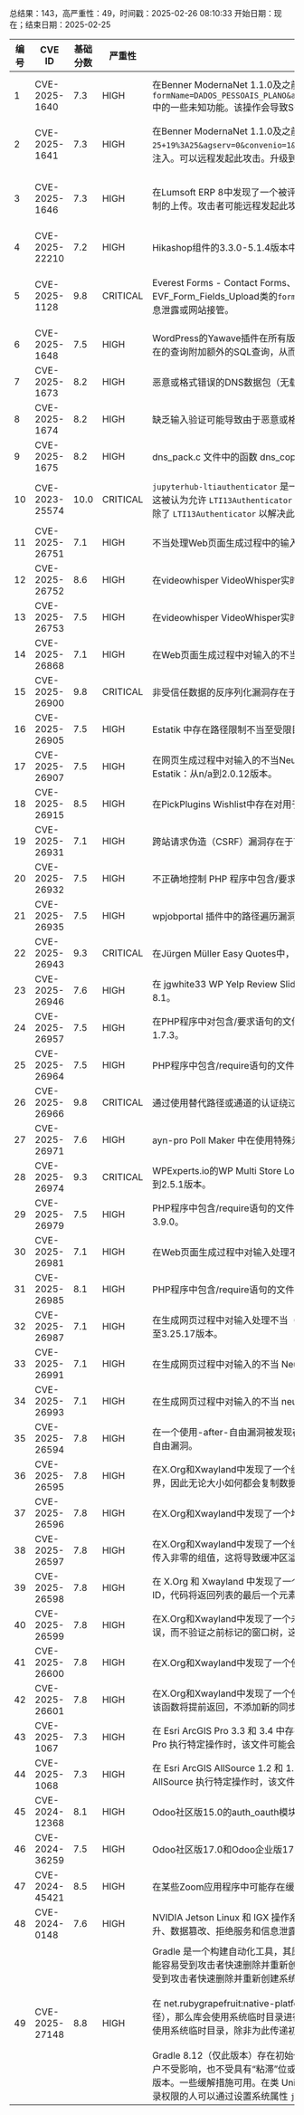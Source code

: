 总结果：143，高严重性：49，时间戳：2025-02-26 08:10:33
开始日期：现在；结束日期：2025-02-25

| 编号 | CVE ID | 基础分数 | 严重性 | 描述 | 参考资料 |
|-----|--------|------------|----------|-------------|------------|
| 1 | CVE-2025-1640 | 7.3  | HIGH | 在Benner ModernaNet 1.1.0及之前的版本中发现了一个漏洞，并被分类为严重。此问题影响了文件`/Home/JS_CarregaCombo?formName=DADOS_PESSOAIS_PLANO&additionalCondition=&insideParameters=&elementToReturn=DADOS_PESSOAIS_PLANO&ordenarPelaDescricao=true&direcaoOrdenacao=asc&_=1739290047295`中的一些未知功能。该操作会导致SQL注入。攻击者可能通过远程方式发起攻击。升级到1.1.1版本可以解决此问题。建议升级受影响的组件。 | [1]https://github.com/yago3008/CVES<br>[2]https://vuldb.com/?ctiid.296690<br>[3]https://vuldb.com/?id.296690<br>[4]https://vuldb.com/?submit.499115 |
| 2 | CVE-2025-1641 | 7.3  | HIGH | 在Benner ModernaNet 1.1.0及之前版本中发现了一个漏洞。该漏洞被分类为严重。这影响了文件`/AGE0000700/GetHorariosDoDia?idespec=0&idproced=1103&data=2025-02-25+19%3A25&agserv=0&convenio=1&localatend=1&idplano=5&pesfis=01&idprofissional=0&target=.horarios--dia--d0&_=1739371223797`的未知部分。攻击者可以通过操纵该文件来实现SQL注入。可以远程发起此攻击。升级到1.1.1版本可以解决此问题。建议升级受影响的组件。 | [1]https://github.com/yago3008/cves<br>[2]https://vuldb.com/?ctiid.296691<br>[3]https://vuldb.com/?id.296691<br>[4]https://vuldb.com/?submit.499875 |
| 3 | CVE-2025-1646 | 7.3  | HIGH | 在Lumsoft ERP 8中发现了一个被评定为严重的漏洞。该问题影响了组件ASPX文件处理程序中未知功能的文件“/Api/TinyMce/UploadAjaxAPI.ashx”的某些部分。对参数文件的操纵会导致不受限制的上传。攻击者可能远程发起此攻击。该漏洞已被公开披露，并可能被利用。供应商在早期就被告知了这一披露，但没有做出任何回应。 | [1]https://github.com/Rain1er/report/blob/main/Lserp/fileUpload_3.md<br>[2]https://vuldb.com/?ctiid.296696<br>[3]https://vuldb.com/?id.296696<br>[4]https://vuldb.com/?submit.500501<br>[5]https://github.com/Rain1er/report/blob/main/Lserp/fileUpload_3.md |
| 4 | CVE-2025-22210 | 7.2  | HIGH | Hikashop组件的3.3.0-5.1.4版本中存在SQL注入漏洞，允许认证攻击者（管理员）在后端的类别管理区域执行任意SQL命令。 | [1]https://github.com/AdamWallwork/CVEs/tree/main/2025/CVE-2025-22210<br>[2]https://www.hikashop.com/ |
| 5 | CVE-2025-1128 | 9.8  | CRITICAL | Everest Forms - Contact Forms、Quiz、Survey、Newsletter及Payment表单构建器插件对于WordPress是存在任意文件上传、读取和删除漏洞的。在所有版本（包括3.0.9.4）中的EVF_Form_Fields_Upload类的`format`方法缺少文件类型和路径验证。这使得未经身份验证的攻击者能够在受影响站点的服务器上上传、读取和删除任意文件，从而可能实现远程代码执行、敏感信息泄露或网站接管。 | [1]https://github.com/wpeverest/everest-forms/commit/7d37858d2c614aa107b0f495fe50819a3867e7f5<br>[2]https://github.com/wpeverest/everest-forms/pull/1406/files<br>[3]https://plugins.trac.wordpress.org/changeset/3237831/everest-forms/trunk/includes/abstracts/class-evf-form-fields-upload.php#file0<br>[4]https://plugins.trac.wordpress.org/changeset/3243663/everest-forms#file7<br>[5]https://www.wordfence.com/threat-intel/vulnerabilities/id/8c04d8c9-acad-4832-aa8a-8372c58a0387?source=cve |
| 6 | CVE-2025-1648 | 7.5  | HIGH | WordPress的Yawave插件在所有版本（直至包括2.9.1）中，由于对用户提供的`lbid`参数处理不当以及现有SQL查询准备不足，导致存在SQL注入漏洞。这使得未经身份验证的攻击者能够向已存在的查询附加额外的SQL查询，从而可能用于从数据库中提取敏感信息。 | [1]https://atviksecurity.com/yawave-wordpress-plugin-unauthenticated-sql-injection/<br>[2]https://plugins.trac.wordpress.org/browser/yawave/trunk/includes/shortcode.liveblog.php#L69<br>[3]https://www.wordfence.com/threat-intel/vulnerabilities/id/6a5cc21a-eb3a-429a-a0f9-0181d95a9eeb?source=cve |
| 7 | CVE-2025-1673 | 8.2  | HIGH | 恶意或格式错误的DNS数据包（无载荷）可能导致越界读取，从而导致崩溃（拒绝服务）或错误计算。 | [1]https://github.com/zephyrproject-rtos/zephyr/security/advisories/GHSA-jjhx-rrh4-j8mx |
| 8 | CVE-2025-1674 | 8.2  | HIGH | 缺乏输入验证可能导致由于恶意或格式错误的数据包引起的越界读取。 | [1]https://github.com/zephyrproject-rtos/zephyr/security/advisories/GHSA-x975-8pgf-qh66 |
| 9 | CVE-2025-1675 | 8.2  | HIGH | dns_pack.c 文件中的函数 dns_copy_qname 执行了使用不受信任字段的 memcpy 操作，并且没有检查源缓冲区是否足够大以包含复制的数据。 | [1]https://github.com/zephyrproject-rtos/zephyr/security/advisories/GHSA-2m84-5hfw-m8v4 |
| 10 | CVE-2023-25574 | 10.0  | CRITICAL | `jupyterhub-ltiauthenticator` 是一个用于学习工具互操作性（LTI）的 JupyterHub 身份验证器。在 `jupyterhub-ltiauthenticator` 1.3.0 中引入的 `LTI13Authenticator` 没有验证 JWT 签名。这被认为允许 `LTI13Authenticator` 授权伪造请求。只有那些已配置 JupyterHub 安装以使用身份验证器类 `LTI13Authenticator` 的用户会受到影响。`jupyterhub-ltiauthenticator` 版本 1.4.0 移除了 `LTI13Authenticator` 以解决此问题。目前没有已知的变通方法。 | [1]https://github.com/jupyterhub/ltiauthenticator/blob/3feec2e81b9d3b0ad6b58ab4226af640833039f3/ltiauthenticator/lti13/validator.py#L122-L164<br>[2]https://github.com/jupyterhub/ltiauthenticator/blob/main/CHANGELOG.md#140---2023-03-01<br>[3]https://github.com/jupyterhub/ltiauthenticator/security/advisories/GHSA-mcgx-2gcr-p3hp |
| 11 | CVE-2025-26751 | 7.1  | HIGH | 不当处理Web页面生成过程中的输入（`跨站脚本攻击`）漏洞允许Fahad Mahmood Alphabetic分页在反射型XSS中被利用。此问题影响Alphabetic分页：从n/a至3.2.1版本。 | [1]https://patchstack.com/database/wordpress/plugin/alphabetic-pagination/vulnerability/wordpress-alphabetic-pagination-plugin-3-2-1-reflected-cross-site-scripting-xss-vulnerability?_s_id=cve |
| 12 | CVE-2025-26752 | 8.6  | HIGH | 在videowhisper VideoWhisper实时流集成中存在路径限制不当到受限目录的漏洞（`路径遍历`）。此问题影响VideoWhisper实时流集成：从n/a到6.2.2。 | [1]https://patchstack.com/database/wordpress/plugin/videowhisper-live-streaming-integration/vulnerability/wordpress-videowhisper-live-streaming-integration-plugin-6-2-arbitrary-file-deletion-vulnerability?_s_id=cve |
| 13 | CVE-2025-26753 | 7.5  | HIGH | 在videowhisper VideoWhisper实时流媒体集成中的路径限制不当，导致存在`路径遍历`漏洞。此问题影响VideoWhisper实时流媒体集成：从n/a到6.2.2。 | [1]https://patchstack.com/database/wordpress/plugin/videowhisper-live-streaming-integration/vulnerability/wordpress-videowhisper-live-streaming-integration-plugin-6-2-arbitrary-file-download-vulnerability?_s_id=cve |
| 14 | CVE-2025-26868 | 7.1  | HIGH | 在Web页面生成过程中对输入的不当消除（`跨站脚本攻击`）漏洞允许fastflow Fast Flow发生反射型XSS。此问题影响Fast Flow：从n/a到1.2.16版本。 | [1]https://patchstack.com/database/wordpress/plugin/fast-flow-dashboard/vulnerability/wordpress-fast-flow-plugin-1-2-16-reflected-cross-site-scripting-xss-vulnerability?_s_id=cve |
| 15 | CVE-2025-26900 | 9.8  | CRITICAL | 非受信任数据的反序列化漏洞存在于 flexmls 的 Flexmls® IDX 中，允许对象注入。此问题影响 Flexmls® IDX：从 n/a 至 3.14.27 版本。 | [1]https://patchstack.com/database/wordpress/plugin/flexmls-idx/vulnerability/wordpress-flexmls-idx-plugin-plugin-3-14-27-php-object-injection-vulnerability?_s_id=cve |
| 16 | CVE-2025-26905 | 7.5  | HIGH | Estatik 中存在路径限制不当至受限目录的漏洞（`路径遍历`）。这允许在 Estatik 中发生 PHP 本地文件包含。该问题影响 Estatik 版本从 n/a 至 4.1.9。 | [1]https://patchstack.com/database/wordpress/plugin/estatik/vulnerability/wordpress-estatik-plugin-4-1-9-local-file-inclusion-vulnerability?_s_id=cve |
| 17 | CVE-2025-26907 | 7.5  | HIGH | 在网页生成过程中对输入的不当Neutralization（跨站脚本攻击`Cross-site Scripting`）漏洞存在于Estatik Mortgage Calculator中。Estatik允许存储型XSS。此问题影响Mortgage Calculator Estatik：从n/a到2.0.12版本。 | [1]https://patchstack.com/database/wordpress/plugin/estatik-mortgage-calculator/vulnerability/wordpress-estatik-mortgage-calculator-plugin-2-0-12-local-file-inclusion-vulnerability?_s_id=cve |
| 18 | CVE-2025-26915 | 8.5  | HIGH | 在PickPlugins Wishlist中存在对用于SQL命令的特殊元素的不当消除漏洞（`SQL注入`），这允许进行SQL注入。此问题影响Wishlist版本从n/a到1.0.41。 | [1]https://patchstack.com/database/wordpress/plugin/wishlist/vulnerability/wordpress-wishlist-plugin-1-0-41-sql-injection-vulnerability?_s_id=cve |
| 19 | CVE-2025-26931 | 7.1  | HIGH | 跨站请求伪造（CSRF）漏洞存在于Tribulant Software的Tribulant Gallery Voting中，允许存储型XSS。此问题影响Tribulant Gallery Voting：从n/a到1.2.1版本。 | [1]https://patchstack.com/database/wordpress/plugin/gallery-voting/vulnerability/wordpress-tribulant-gallery-voting-plugin-1-2-1-csrf-to-stored-xss-vulnerability?_s_id=cve |
| 20 | CVE-2025-26932 | 7.5  | HIGH | 不正确地控制 PHP 程序中包含/要求语句的文件名（`PHP 远程文件包含`）漏洞允许在 QuantumCloud ChatBot 中进行 PHP 本地文件包含。此问题影响 ChatBot：从 n/a 到 6.3.5 版本。 | [1]https://patchstack.com/database/wordpress/plugin/chatbot/vulnerability/wordpress-wpbot-plugin-6-3-5-local-file-inclusion-vulnerability?_s_id=cve |
| 21 | CVE-2025-26935 | 7.5  | HIGH | wpjobportal 插件中的路径遍历漏洞允许 PHP 本地文件包含。此问题影响 WP Job Portal：从 n/a 至 2.2.8。 | [1]https://patchstack.com/database/wordpress/plugin/wp-job-portal/vulnerability/wordpress-wp-job-portal-plugin-2-2-8-local-file-inclusion-vulnerability?_s_id=cve |
| 22 | CVE-2025-26943 | 9.3  | CRITICAL | 在Jürgen Müller Easy Quotes中，使用特殊元素不当，未在SQL命令中进行适当的中和（即SQL注入漏洞），允许进行盲注攻击。此问题影响Easy Quotes版本从n/a到1.2.2。 | [1]https://patchstack.com/database/wordpress/plugin/easy-quotes/vulnerability/wordpress-easy-quotes-plugin-1-2-2-sql-injection-vulnerability?_s_id=cve |
| 23 | CVE-2025-26946 | 7.6  | HIGH | 在 jgwhite33 WP Yelp Review Slider 中存在对用于 SQL 命令的特殊元素未进行适当清理的问题（`SQL 注入`），这允许进行盲 SQL 注入。此问题影响 WP Yelp Review Slider 版本：从 n/a 至 8.1。 | [1]https://patchstack.com/database/wordpress/plugin/wp-yelp-review-slider/vulnerability/wordpress-wp-yelp-review-slider-plugin-8-1-sql-injection-vulnerability?_s_id=cve |
| 24 | CVE-2025-26957 | 7.5  | HIGH | 在PHP程序中对包含/要求语句的文件名控制不当（`PHP远程文件包含`）漏洞影响了Deetronix Affiliate Coupons，这允许进行PHP本地文件包含。此问题影响Affiliate Coupons版本：从n/a到1.7.3。 | [1]https://patchstack.com/database/wordpress/plugin/affiliate-coupons/vulnerability/wordpress-affiliate-coupons-plugin-1-7-3-local-file-inclusion-vulnerability?_s_id=cve |
| 25 | CVE-2025-26964 | 7.5  | HIGH | PHP程序中包含/require语句的文件名控制不当（`PHP远程文件包含`）漏洞允许Themewinter Eventin发生PHP本地文件包含。此问题影响Eventin：从n/a到4.0.20版本。 | [1]https://patchstack.com/database/wordpress/plugin/wp-event-solution/vulnerability/wordpress-eventin-plugin-4-0-20-local-file-inclusion-vulnerability?_s_id=cve |
| 26 | CVE-2025-26966 | 9.8  | CRITICAL | 通过使用替代路径或通道的认证绕过漏洞存在于 Aldo Latino PrivateContent 中。此问题影响 PrivateContent：从 n/a 到 8.11.5 版本。 | [1]https://patchstack.com/database/wordpress/plugin/private-content/vulnerability/wordpress-privatecontent-plugin-8-11-5-unauthenticated-account-takeover-vulnerability?_s_id=cve |
| 27 | CVE-2025-26971 | 7.6  | HIGH | ayn-pro Poll Maker 中在使用特殊元素时未 proper 中和可能导致 SQL 注入漏洞，具体表现为盲注 SQL 注入。此问题影响 Poll Maker 版本从 n/a 至 5.6.5。 | [1]https://patchstack.com/database/wordpress/plugin/poll-maker/vulnerability/wordpress-poll-maker-5-6-5-sql-injection-vulnerability?_s_id=cve |
| 28 | CVE-2025-26974 | 9.3  | CRITICAL | WPExperts.io的WP Multi Store Locator在处理SQL命令中使用的特殊元素时，未能适当消除其不当之处（`SQL注入`）漏洞，这允许进行盲注SQL注入。此问题影响WP Multi Store Locator：从n/a到2.5.1版本。 | [1]https://patchstack.com/database/wordpress/plugin/wp-multi-store-locator/vulnerability/wordpress-wp-multi-store-locator-plugin-2-5-1-sql-injection-vulnerability?_s_id=cve |
| 29 | CVE-2025-26979 | 7.5  | HIGH | PHP程序中包含/require语句的文件名控制不当（`PHP远程文件包含`）漏洞影响了FunnelKit的Funnel Builder。这个问题允许PHP本地文件包含。该漏洞影响FunnelKit的Funnel Builder版本从n/a到3.9.0。 | [1]https://patchstack.com/database/wordpress/plugin/funnel-builder/vulnerability/wordpress-funnel-builder-by-funnelkit-plugin-3-9-0-local-file-inclusion-vulnerability?_s_id=cve |
| 30 | CVE-2025-26981 | 7.1  | HIGH | 在Web页面生成过程中对输入处理不当（`跨站脚本攻击`）漏洞允许accessiBe的Web无障碍功能存在反射型XSS。此问题影响accessiBe的Web无障碍功能：从n/a到2.5版本。 | [1]https://patchstack.com/database/wordpress/plugin/accessibe/vulnerability/wordpress-web-accessibility-by-accessibe-plugin-2-5-reflected-cross-site-scripting-xss-vulnerability?_s_id=cve |
| 31 | CVE-2025-26985 | 8.1  | HIGH | PHP程序中包含/require语句的文件名控制不当（`PHP远程文件包含`）漏洞影响了Majestic Support。Majestic Support允许PHP本地文件包含。此问题影响Majestic Support版本从n/a到1.0.6。 | [1]https://patchstack.com/database/wordpress/plugin/majestic-support/vulnerability/wordpress-majestic-support-plugin-1-0-6-local-file-inclusion-vulnerability?_s_id=cve |
| 32 | CVE-2025-26987 | 7.1  | HIGH | 在生成网页过程中对输入处理不当（`跨站脚本攻击`）漏洞影响了由DynamiApps开发的Shabti Kaplan前端管理后台。该漏洞允许反射型XSS攻击。此问题影响DynamiApps的前端管理后台：从n/a至3.25.17版本。 | [1]https://patchstack.com/database/wordpress/plugin/acf-frontend-form-element/vulnerability/wordpress-frontend-admin-by-dynamiapps-plugin-3-25-17-reflected-cross-site-scripting-xss-vulnerability?_s_id=cve |
| 33 | CVE-2025-26991 | 7.1  | HIGH | 在生成网页过程中对输入的不当 Neutralization（`跨站脚本攻击`）漏洞影响了 ollybach WPPizza，这可能导致反射型 XSS。此问题影响 WPPizza 版本：从 n/a 至 3.19.4。 | [1]https://patchstack.com/database/wordpress/plugin/wppizza/vulnerability/wordpress-wppizza-plugin-3-19-4-reflected-cross-site-scripting-xss-vulnerability?_s_id=cve |
| 34 | CVE-2025-26993 | 7.1  | HIGH | 在生成网页过程中对输入的不当 neutralization（`跨站脚本攻击`）漏洞允许 Vito Peleg Atarim 中出现反射型 XSS。此问题影响 Atarim：从 n/a 至 4.1.0。 | [1]https://patchstack.com/database/wordpress/plugin/atarim-visual-collaboration/vulnerability/wordpress-visual-website-collaboration-atarim-plugin-4-1-0-reflected-cross-site-scripting-xss-vulnerability?_s_id=cve |
| 35 | CVE-2025-26594 | 7.8  | HIGH | 在一个使用-after-自由漏洞被发现存在于X.Org和Xwayland中。根光标作为全局变量在X服务器中被引用。如果一个客户端释放了根光标，内部引用将指向已释放的内存，从而导致使用-after-自由漏洞。 | [1]https://access.redhat.com/security/cve/CVE-2025-26594<br>[2]https://bugzilla.redhat.com/show_bug.cgi?id=2345248 |
| 36 | CVE-2025-26595 | 7.8  | HIGH | 在X.Org和Xwayland中发现了一个缓冲区溢出漏洞。XkbVModMaskText()中的代码在栈上分配了一个固定大小的缓冲区，并将虚拟修饰符的名称复制到该缓冲区。该代码未能检查缓冲区的边界，因此无论大小如何都会复制数据。 | [1]https://access.redhat.com/security/cve/CVE-2025-26595<br>[2]https://bugzilla.redhat.com/show_bug.cgi?id=2345257 |
| 37 | CVE-2025-26596 | 7.8  | HIGH | 在X.Org和Xwayland中发现了一个堆溢出漏洞。XkbSizeKeySyms()中的长度计算与XkbWriteKeySyms()中所写的不符，这可能导致基于堆的缓冲区溢出。 | [1]https://access.redhat.com/security/cve/CVE-2025-26596<br>[2]https://bugzilla.redhat.com/show_bug.cgi?id=2345256 |
| 38 | CVE-2025-26597 | 7.8  | HIGH | 在X.Org和Xwayland中发现了一个缓冲区溢出漏洞。如果调用XkbChangeTypesOfKey()函数并传入0作为组参数，它会将键符号表的大小调整为0，但不会改变键动作。如果该函数稍后被调用时传入非零的组值，这将导致缓冲区溢出，因为键动作的大小是错误的。 | [1]https://access.redhat.com/security/cve/CVE-2025-26597<br>[2]https://bugzilla.redhat.com/show_bug.cgi?id=2345255 |
| 39 | CVE-2025-26598 | 7.8  | HIGH | 在 X.Org 和 Xwayland 中发现了一个越界写入漏洞。函数 GetBarrierDevice() 根据设备 ID 查找指针设备并返回匹配的值，如果没有找到匹配项，则返回 NULL。然而，如果未找到匹配的设备 ID，代码将返回列表的最后一个元素，这可能导致越界内存访问。 | [1]https://access.redhat.com/security/cve/CVE-2025-26598<br>[2]https://bugzilla.redhat.com/show_bug.cgi?id=2345254 |
| 40 | CVE-2025-26599 | 7.8  | HIGH | 在X.Org和Xwayland中发现了一个未初始化指针访问缺陷。如果函数compCheckRedirect()无法分配后备位图，则可能会失败。在这种情况下，compRedirectWindow()会返回一个BadAlloc错误，而不验证之前标记的窗口树，这会导致部分初始化的有效数据和后续使用未初始化的指针。 | [1]https://access.redhat.com/security/cve/CVE-2025-26599<br>[2]https://bugzilla.redhat.com/show_bug.cgi?id=2345253 |
| 41 | CVE-2025-26600 | 7.8  | HIGH | 在X.Org和Xwayland中发现了一个使用后释放漏洞。当设备在冻结时被移除，该设备排队的事件仍然存在而设备已被释放。重放这些事件将导致使用后释放漏洞。 | [1]https://access.redhat.com/security/cve/CVE-2025-26600<br>[2]https://bugzilla.redhat.com/show_bug.cgi?id=2345252 |
| 42 | CVE-2025-26601 | 7.8  | HIGH | 在X.Org和Xwayland中发现了一个使用后释放的漏洞。当更改警报时，更改掩码的值会依次进行评估，根据要求改变触发值，最终会调用SyncInitTrigger()函数。如果其中一次更改触发了错误，该函数将提前返回，不添加新的同步对象，这可能导致警报最终触发时发生使用后释放。 | [1]https://access.redhat.com/security/cve/CVE-2025-26601<br>[2]https://bugzilla.redhat.com/show_bug.cgi?id=2345251 |
| 43 | CVE-2025-1067 | 7.3  | HIGH | 在 Esri ArcGIS Pro 3.3 和 3.4 中存在一个未受信任的搜索路径漏洞，这可能允许具有较低权限且对本地文件系统具有写入权限的攻击者向文件系统引入恶意可执行文件。当受害者使用 ArcGIS Pro 执行特定操作时，该文件可能会在受害者的上下文中执行并运行恶意命令。 | [1]https://www.esri.com/arcgis-blog/products/administration/administration/arcgis-pro-and-arcgis-allsource-patches-address-high-severity-vulnerabilities |
| 44 | CVE-2025-1068 | 7.3  | HIGH | 在 Esri ArcGIS AllSource 1.2 和 1.3 中存在一个未受信任的搜索路径漏洞，这可能允许具有写入本地文件系统权限的低权限攻击者向文件系统引入恶意可执行文件。当受害者使用 ArcGIS AllSource 执行特定操作时，该文件可能会在受害者的上下文中执行并运行恶意命令。 | [1]https://www.esri.com/arcgis-blog/products/administration/administration/arcgis-pro-and-arcgis-allsource-patches-address-high-severity-vulnerabilities |
| 45 | CVE-2024-12368 | 8.1  | HIGH | Odoo社区版15.0的auth_oauth模块和Odoo企业版15.0的auth_oauth模块存在访问控制不当的问题，允许内部用户导出其他用户的OAuth令牌。 | [1]https://github.com/odoo/odoo/issues/193854 |
| 46 | CVE-2024-36259 | 7.5  | HIGH | Odoo社区版17.0和Odoo企业版17.0的邮件模块中存在的不当访问控制允许远程认证攻击者通过基于oracle的（是/否响应）精心构造的攻击提取敏感信息。 | [1]https://github.com/odoo/odoo/issues/199330 |
| 47 | CVE-2024-45421 | 8.5  | HIGH | 在某些Zoom应用程序中可能存在缓冲区溢出漏洞，允许认证用户通过网络访问进行权限提升。 | [1]https://www.zoom.com/en/trust/security-bulletin/zsb-24043/ |
| 48 | CVE-2024-0148 | 7.6  | HIGH | NVIDIA Jetson Linux 和 IGX 操作系统镜像在 UEFI 固件 RCM 启动模式中包含一个漏洞，未授权攻击者如果物理访问该设备，则可能加载不受信任的代码。成功的利用可能导致代码执行、权限提升、数据篡改、拒绝服务和信息泄露。这种影响的范围可能扩展到其他组件。 | [1]https://nvidia.custhelp.com/app/answers/detail/a_id/5617 |
| 49 | CVE-2025-27148 | 8.8  | HIGH | Gradle 是一个构建自动化工具，其原生平台工具为本地 API 提供了 Java 绑定。在类 Unix 系统中，系统临时目录可以被创建为开放权限，允许多个用户在其内创建和删除文件。该库的初始化可能容易受到攻击者快速删除并重新创建系统临时目录中的文件的影响，从而导致本地权限提升。依赖于 net.rubygrapefruit:native-platform 版本低于 0.22-milestone-28 的 Gradle 构建可能会受到攻击者快速删除并重新创建系统临时目录中的文件的影响，从而导致本地权限提升。<br><br>在 net.rubygrapefruit:native-platform 版本低于 0.22-milestone-28 中，如果调用了 `Native.get(Class<>)` 方法，并且没有先调用 `Native.init(File)` 方法（传入非 `null` 参数作为工作文件路径），那么库会使用系统临时目录进行初始化，并执行 NativeLibraryLocator.java 中的第 68 行到第 78 行代码。版本 0.22-milestone-28 已发布并修复了该问题。现在初始化是强制性的，不再使用系统临时目录，除非为此传递初始化路径。受影响版本的唯一缓解措施是确保正确初始化，使用安全的位置。<br><br>Gradle 8.12（仅此版本）存在初始化底层原生集成库时走默认路径的情况，依赖于将二进制文件复制到系统临时目录。任何执行 Gradle 都会暴露此漏洞。Windows 用户或 macOS 现代版本的用户不受影响，也不受具有“粘滞”位或在其系统临时目录上设置 `noexec` 的类 Unix 操作系统的用户影响。该问题已在 Gradle 8.12.1 中修复。Gradle 8.13 发布版也升级到了不再有此错误的原生库版本。一些缓解措施可用。在类 Unix 操作系统上，确保设置了“粘滞”位。这只会允许原始用户（或 root）删除文件。将 `/tmp` 挂载为 `noexec` 将防止 Gradle 8.12 启动。那些无法更改系统临时目录权限的人可以通过设置系统属性 `java.io.tmpdir` 来移动 Java 临时目录。新路径需要限制为仅对构建用户具有权限。 | [1]https://en.wikipedia.org/wiki/Fstab#Options_common_to_all_filesystems<br>[2]https://en.wikipedia.org/wiki/Sticky_bit<br>[3]https://github.com/gradle/gradle/pull/32025<br>[4]https://github.com/gradle/gradle/security/advisories/GHSA-465q-w4mf-4f4r<br>[5]https://github.com/gradle/gradle/security/advisories/GHSA-89qm-pxvm-p336<br>[6]https://github.com/gradle/native-platform/blob/574dfe8d9fb546c990436468d617ab81c140871d/native-platform/src/main/java/net/rubygrapefruit/platform/internal/NativeLibraryLocator.java#L68-L78<br>[7]https://github.com/gradle/native-platform/pull/353<br>[8]https://github.com/gradle/native-platform/security/advisories/GHSA-2xxp-vw2f-p3x8 |